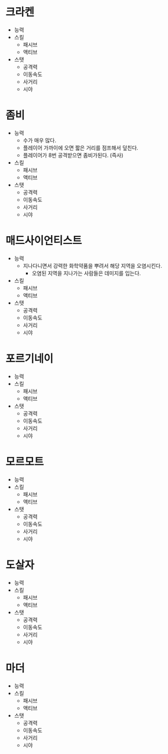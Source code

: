 # 크라켄
- 능력
- 스킬
  - 패시브
  - 액티브
- 스탯
  - 공격력
  - 이동속도
  - 사거리
  - 시야

# 좀비
- 능력
  - 수가 매우 많다.
  - 플레이어 가까이에 오면 짧은 거리를 점프해서 덮친다.
  - 플레이어가 8번 공격받으면 좀비가된다. (즉사)
- 스킬
  - 패시브
  - 액티브
- 스탯
  - 공격력
  - 이동속도
  - 사거리
  - 시야

# 매드사이언티스트
- 능력
  - 지나다니면서 강력한 화학약품을 뿌려서 해당 지역을 오염시킨다.
    - 오염된 지역을 지나가는 사람들은 데미지를 입는다.
- 스킬
  - 패시브
  - 액티브
- 스탯
  - 공격력
  - 이동속도
  - 사거리
  - 시야
# 포르기네이
- 능력
- 스킬
  - 패시브
  - 액티브
- 스탯
  - 공격력
  - 이동속도
  - 사거리
  - 시야

# 모르모트
- 능력
- 스킬
  - 패시브
  - 액티브
- 스탯
  - 공격력
  - 이동속도
  - 사거리
  - 시야

# 도살자
- 능력
- 스킬
  - 패시브
  - 액티브
- 스탯
  - 공격력
  - 이동속도
  - 사거리
  - 시야
  
# 마더
- 능력
- 스킬
  - 패시브
  - 액티브
- 스탯
  - 공격력
  - 이동속도
  - 사거리
  - 시야